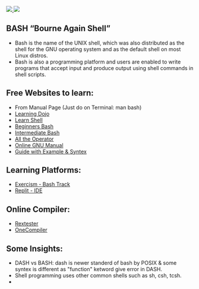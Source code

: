 [![](https://img.shields.io/badge/Shell-Scripting-green) ![](https://img.shields.io/badge/HASH_4-BASH-blue)](https://shields.io/badges)

## BASH “Bourne Again Shell”
- Bash is the name of the UNIX shell, which was also distributed as the shell for the GNU operating system and as the default shell on most Linux distros.
- Bash is also a programming platform and users are enabled to write programs that accept input and produce output using shell commands in shell scripts.

## Free Websites to learn:
- From Manual Page (Just do on Terminal: man bash)
- [Learning Dojo](https://www.learn-bash.org/)
- [Learn Shell](https://www.learnshell.org/)
- [Beginners Bash](https://linuxconfig.org/bash-scripting-tutorial-for-beginners)
- [Intermediate Bash](https://linuxconfig.org/bash-scripting-tutorial)
- [All the Operator](https://linuxhint.com/bash_operator_examples)
- [Online GNU Manual](https://www.gnu.org/savannah-checkouts/gnu/bash/manual/bash.html)
- [Guide with Example & Syntex](https://tldp.org/LDP/abs/html/)

## Learning Platforms:
- [Exercism - Bash Track](https://exercism.org/tracks/bash)
- [Replit - IDE](https://replit.com/)

## Online Compiler:
- [Rextester](https://rextester.com/l/bash_online_compiler)
- [OneCompiler](https://onecompiler.com/bash)

## Some Insights:
- DASH vs BASH: dash is newer standerd of bash by POSIX & some syntex is different as "function" ketword give error in DASH.
- Shell programming uses other common shells such as sh, csh, tcsh.
- 

